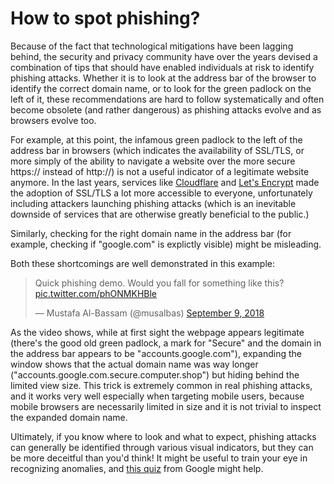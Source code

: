 # How to spot phishing?

Because of the fact that technological mitigations have been lagging behind, the security and privacy community have over the years devised a combination of tips that should have enabled individuals at risk to identify phishing attacks. Whether it is to look at the address bar of the browser to identify the correct domain name, or to look for the green padlock on the left of it, these recommendations are hard to follow systematically and often become obsolete (and rather dangerous) as phishing attacks evolve and as browsers evolve too.

For example, at this point, the infamous green padlock to the left of the address bar in browsers (which indicates the availability of SSL/TLS, or more simply of the ability to navigate a website over the more secure https:// instead of http://) is not a useful indicator of a legitimate website anymore. In the last years, services like [Cloudflare](https://www.cloudflare.com) and [Let's Encrypt](https://letsencrypt.org) made the adoption of SSL/TLS a lot more accessible to everyone, unfortunately including attackers launching phishing attacks (which is an inevitable downside of services that are otherwise greatly beneficial to the public.)

Similarly, checking for the right domain name in the address bar (for example, checking if "google.com" is explictly visible) might be misleading.

Both these shortcomings are well demonstrated in this example:

<blockquote class="twitter-tweet" data-lang="en"><p lang="en" dir="ltr">Quick phishing demo. Would you fall for something like this? <a href="https://t.co/phONMKHBle">pic.twitter.com/phONMKHBle</a></p>&mdash; Mustafa Al-Bassam (@musalbas) <a href="https://twitter.com/musalbas/status/1038919152826757122?ref_src=twsrc%5Etfw">September 9, 2018</a></blockquote>
<script async src="https://platform.twitter.com/widgets.js" charset="utf-8"></script>

As the video shows, while at first sight the webpage appears legitimate (there's the good old green padlock, a mark for "Secure" and the domain in the address bar appears to be "accounts.google.com"), expanding the window shows that the actual domain name was way longer ("accounts.google.com.secure.computer.shop") but hiding behind the limited view size. This trick is extremely common in real phishing attacks, and it works very well especially when targeting mobile users, because mobile browsers are necessarily limited in size and it is not trivial to inspect the expanded domain name.

Ultimately, if you know where to look and what to expect, phishing attacks can generally be identified through various visual indicators, but they can be more deceitful than you'd think! It might be useful to train your eye in recognizing anomalies, and [this quiz](https://phishingquiz.withgoogle.com) from Google might help.
